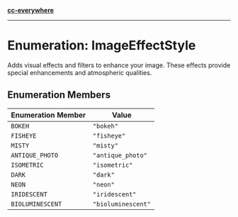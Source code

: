 [**cc-everywhere**](../../../../../index.md)

***

# Enumeration: ImageEffectStyle

Adds visual effects and filters to enhance your image.
These effects provide special enhancements and atmospheric qualities.

## Enumeration Members

| Enumeration Member | Value |
| ------ | ------ |
| `BOKEH` | `"bokeh"` |
| `FISHEYE` | `"fisheye"` |
| `MISTY` | `"misty"` |
| `ANTIQUE_PHOTO` | `"antique_photo"` |
| `ISOMETRIC` | `"isometric"` |
| `DARK` | `"dark"` |
| `NEON` | `"neon"` |
| `IRIDESCENT` | `"iridescent"` |
| `BIOLUMINESCENT` | `"bioluminescent"` |
